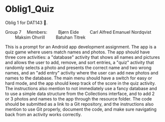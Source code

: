 # Oblig1_Quiz
Oblig 1 for DAT143 📱. 

Group 7
&emsp;Members: 
&emsp;&emsp;        Bjørn Eide
&emsp;&emsp;        Carl Alfred Emanuel Nordqvist
&emsp;&emsp;        Maksim Ohvrill
&emsp;&emsp;        Batuhan Titrek

This is a prompt for an Android app development assignment. The app is a quiz game where users match names and photos. The app should have three core activities: a "database" activity that shows all names and pictures and allows the user to add, remove, and sort entries, a "quiz" activity that randomly selects a photo and presents the correct name and two wrong names, and an "add entry" activity where the user can add new photos and names to the database. The main menu should have a switch for easy or hard mode, and the app should keep track of the score in the quiz activity. The instructions also mention to not immediately use a fancy database and to use a simple data structure from the Collections interface, and to add 2 or 3 photos and names to the app through the resource folder. The code should be submitted as a link to a Git repository, and the instructions also mention to use Git properly, document the code, and make sure navigating back from an activity works correctly.
